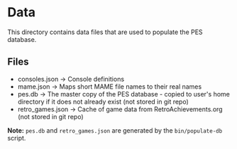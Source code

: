 # Data

This directory contains data files that are used to populate the PES database.

## Files

* consoles.json -> Console definitions
* mame.json -> Maps short MAME file names to their real names
* pes.db -> The master copy of the PES database - copied to user's home directory if it does not already exist (not stored in git repo)
* retro_games.json -> Cache of game data from RetroAchievements.org (not stored in git repo)

**Note:** `pes.db` and `retro_games.json` are generated by the `bin/populate-db` script.
